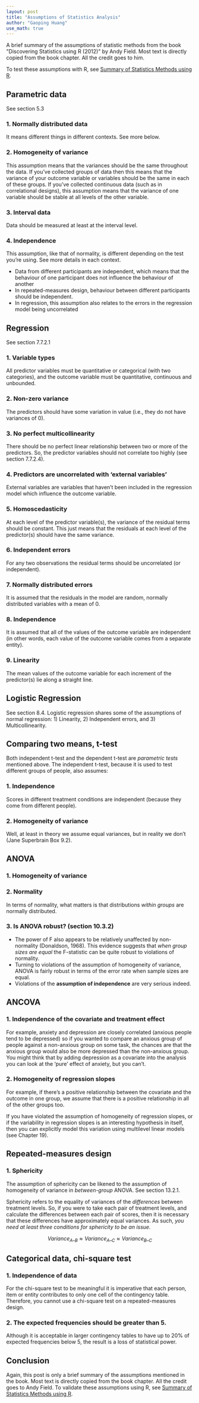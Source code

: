 ```yaml
---
layout: post
title: "Assumptions of Statistics Analysis"
author: "Gaoping Huang"
use_math: true
---
```


A brief summary of the assumptions of statistic methods from the book "Discovering Statistics using R (2012)" by Andy Field. Most text is directly copied from the book chapter. All the credit goes to him.

To test these assumptions with R, see [Summary of Statistics Methods using R][post_using_R].

## Parametric data
See section 5.3
### 1. Normally distributed data
It means different things in different contexts. See more below.

### 2. Homogeneity of variance
This assumption means that the variances should be the same throughout the data. If you’ve collected groups of data then this means that the variance of your outcome variable or variables should be the same in each of these groups. If you’ve collected continuous data (such as in correlational designs), this assumption means that the variance of one variable should be stable at all levels of the other variable. 

### 3. Interval data
Data should be measured at least at the interval level.

### 4. Independence
This assumption, like that of normality, is different depending on the test you’re using. See more details in each context.
* Data from different participants are independent, which means that the behaviour of one participant does not influence the behaviour of another
* In repeated-measures design, behaviour between different participants should be independent.
* In regression, this assumption also relates to the errors in the regression model being uncorrelated


## Regression
See section 7.7.2.1
### 1. Variable types
All predictor variables must be quantitative or categorical (with two categories), and the outcome variable must be quantitative, continuous and unbounded.

### 2. Non-zero variance
The predictors should have some variation in value (i.e., they do not have variances of 0).

### 3. No perfect multicollinearity
There should be no perfect linear relationship between two or more of the predictors. So, the predictor variables should not correlate too highly (see section 7.7.2.4).

### 4. Predictors are uncorrelated with ‘external variables’
External variables are variables that haven’t been included in the regression model which influence the outcome variable.

### 5. Homoscedasticity
At each level of the predictor variable(s), the variance of the residual terms should be constant. This just means that the residuals at each level of the predictor(s) should have the same variance.

### 6. Independent errors
For any two observations the residual terms should be uncorrelated (or independent). 

### 7. Normally distributed errors
It is assumed that the residuals in the model are random, normally distributed variables with a mean of 0.

### 8. Independence
It is assumed that all of the values of the outcome variable are independent (in other words, each value of the outcome variable comes from a separate entity).

### 9. Linearity
The mean values of the outcome variable for each increment of the predictor(s) lie along a straight line.


## Logistic Regression
See section 8.4. Logistic regression shares some of the assumptions of normal regression: 1) Linearity, 2) Independent errors, and 3) Multicollinearity.

## Comparing two means, t-test
Both independent t-test and the dependent t-test are *parametric tests* mentioned above. The independent t-test, because it is used to test different groups of people, also assumes:
### 1. Independence
Scores in different treatment conditions are independent (because they come from different people).
### 2. Homogeneity of variance
Well, at least in theory we assume equal variances, but in reality we don’t (Jane Superbrain Box 9.2).

## ANOVA
### 1. Homogeneity of variance
### 2. Normality
In terms of normality, what matters is that distributions *within groups* are normally distributed.
### 3. Is ANOVA robust? (section 10.3.2)
* The power of F also appears to be relatively unaffected by non-normality (Donaldson, 1968). This evidence suggests that *when group sizes are equal* the F-statistic can be quite robust to violations of normality.
* Turning to violations of the assumption of homogeneity of variance, ANOVA is fairly robust in terms of the error rate when sample sizes are equal.
* Violations of the **assumption of independence** are very serious indeed.


## ANCOVA

### 1. Independence of the covariate and treatment effect
For example, anxiety and depression are closely correlated (anxious people tend to be depressed) so if you wanted to compare an anxious group of people against a non-anxious group on some task, the chances are that the anxious group would also be more depressed than the non-anxious group. You might think that by adding depression as a covariate into the analysis you can look at the ‘pure’ effect of anxiety, but you can’t.

### 2. Homogeneity of regression slopes
For example, if there’s a positive relationship between the covariate and the outcome in one group, we assume that there is a positive relationship in all of the other groups too.

If you have violated the assumption of homogeneity of regression slopes, or if the variability in regression slopes is an interesting hypothesis in itself, then you can explicitly model this variation using multilevel linear models (see Chapter 19).


## Repeated-measures design

### 1. Sphericity
The assumption of sphericity can be likened to the assumption of homogeneity of variance in *between-group* ANOVA. See section 13.2.1.

Sphericity refers to the equality of variances of the *differences* between treatment levels. So, if you were to take each pair of treatment levels, and calculate the differences between each pair of scores, then it is necessary that these differences have approximately equal variances. As such, *you need at least three conditions for sphericity to be an issue.*

$$Variance_{A–B} ≈ Variance_{A–C} ≈ Variance_{B–C}$$

## Categorical data, chi-square test

### 1. Independence of data
For the chi-square test to be meaningful it is imperative that each person, item or entity contributes to only one cell of the contingency table. Therefore, you cannot use a chi-square test on a repeated-measures design.

### 2. The expected frequencies should be greater than 5.
Although it is acceptable in larger contingency tables to have up to 20% of expected frequencies below 5, the result is a loss of statistical power.

## Conclusion
Again, this post is only a brief summary of the assumptions mentioned in the book. Most text is directly copied from the book chapter. All the credit goes to Andy Field. To validate these assumptions using R, see [Summary of Statistics Methods using R][post_using_R].

[post_using_R]: /2017/11/01/statistics-methods-using-R
